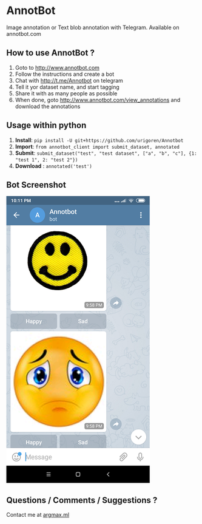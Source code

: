 # AnnotBot
Image annotation or Text blob annotation with Telegram.
Available on annotbot.com

## How to use AnnotBot ?
1. Goto to http://www.annotbot.com
1. Follow the instructions and create a bot
1. Chat with http://t.me/Annotbot on telegram
1. Tell it yor dataset name, and start tagging
1. Share it with as many people as possible
1. When done, goto http://www.annotbot.com/view_annotations and download the annotations

## Usage within python
1. **Install**:  `pip install -U git+https://github.com/urigoren/Annotbot`
1. **Import**: `from annotbot_client import submit_dataset, annotated`
1. **Submit**: `submit_dataset("test", "test dataset", ["a", "b", "c"], {1: "test 1", 2: "test 2"})`
1. **Download** : `annotated('test')`

## Bot Screenshot
![alt text](https://github.com/argmaxml/annotbot/blob/master/static/screenshot.png "Screenshot")

## Questions / Comments / Suggestions ?
Contact me at [argmax.ml](http://www.argmaxml.com)
